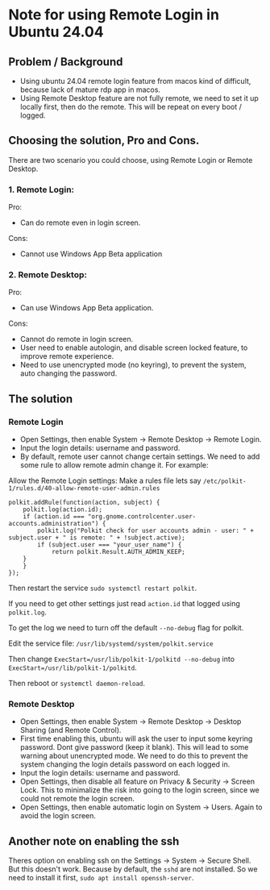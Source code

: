 # Note for using Remote Login in Ubuntu 24.04

## Problem / Background
* Using ubuntu 24.04 remote login feature from macos kind of difficult, because lack of mature rdp app in macos.
* Using Remote Desktop feature are not fully remote, we need to set it up locally first, then do the remote. This will be repeat on every boot / logged.

## Choosing the solution, Pro and Cons.
There are two scenario you could choose, using Remote Login or Remote Desktop.

### 1. Remote Login:

Pro:
* Can do remote even in login screen.

Cons:
* Cannot use Windows App Beta application

### 2. Remote Desktop:

Pro:
* Can use Windows App Beta application.

Cons:
* Cannot do remote in login screen.
* User need to enable autologin, and disable screen locked feature, to improve remote experience.
* Need to use unencrypted mode (no keyring), to prevent the system, auto changing the password.

## The solution
### Remote Login
* Open Settings, then enable System -> Remote Desktop -> Remote Login.
* Input the login details: username and password.
* By default, remote user cannot change certain settings. We need to add some rule to allow remote admin change it. For example:

Allow the Remote Login settings:
Make a rules file lets say `/etc/polkit-1/rules.d/40-allow-remote-user-admin.rules`
```
polkit.addRule(function(action, subject) {
	polkit.log(action.id);
    if (action.id === "org.gnome.controlcenter.user-accounts.administration") {
        polkit.log("Polkit check for user accounts admin - user: " + subject.user + " is remote: " + !subject.active);
        if (subject.user === "your_user_name") {
            return polkit.Result.AUTH_ADMIN_KEEP;
	}
    }
});
```
Then restart the service `sudo systemctl restart polkit`.

If you need to get other settings just read `action.id` that logged using `polkit.log`.

To get the log we need to turn off the default `--no-debug` flag for polkit.

Edit the service file: `/usr/lib/systemd/system/polkit.service`

Then change `ExecStart=/usr/lib/polkit-1/polkitd --no-debug` into `ExecStart=/usr/lib/polkit-1/polkitd`.

Then reboot or `systemctl daemon-reload`.

### Remote Desktop
* Open Settings, then enable System -> Remote Desktop -> Desktop Sharing (and Remote Control).
* First time enabling this, ubuntu will ask the user to input some keyring password. Dont give password (keep it blank). This will lead to some warning about unencrypted mode. We need to do this to prevent the system changing the login details password on each logged in.
* Input the login details: username and password.
* Open Settings, then disable all feature on Privacy & Security -> Screen Lock. This to minimalize the risk into going to the login screen, since we could not remote the login screen.
* Open Settings, then enable automatic login on System -> Users. Again to avoid the login screen.

## Another note on enabling the ssh
Theres option on enabling ssh on the Settings -> System -> Secure Shell. But this doesn't work.
Because by default, the `sshd` are not installed. So we need to install it first, `sudo apt install openssh-server`.
